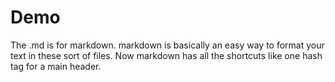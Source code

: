 # Demo
The .md is for markdown. markdown is basically an easy way to format your text in these
sort of files. Now markdown has all the shortcuts like one hash tag for a main header.
